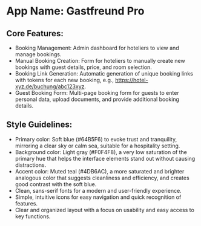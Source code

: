 # **App Name**: Gastfreund Pro

## Core Features:

- Booking Management: Admin dashboard for hoteliers to view and manage bookings.
- Manual Booking Creation: Form for hoteliers to manually create new bookings with guest details, price, and room selection.
- Booking Link Generation: Automatic generation of unique booking links with tokens for each new booking, e.g., https://hotel-xyz.de/buchung/abc123xyz.
- Guest Booking Form: Multi-page booking form for guests to enter personal data, upload documents, and provide additional booking details.

## Style Guidelines:

- Primary color: Soft blue (#64B5F6) to evoke trust and tranquility, mirroring a clear sky or calm sea, suitable for a hospitality setting.
- Background color: Light gray (#F0F4F8), a very low saturation of the primary hue that helps the interface elements stand out without causing distractions.
- Accent color: Muted teal (#4DB6AC), a more saturated and brighter analogous color that suggests cleanliness and efficiency, and creates good contrast with the soft blue.
- Clean, sans-serif fonts for a modern and user-friendly experience.
- Simple, intuitive icons for easy navigation and quick recognition of features.
- Clear and organized layout with a focus on usability and easy access to key functions.
